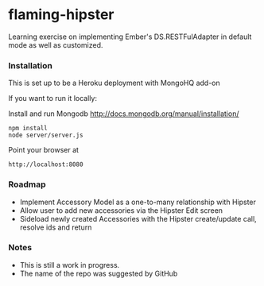 flaming-hipster
===============

Learning exercise on implementing Ember's DS.RESTFulAdapter in default mode as well as customized.
### Installation

This is set up to be a Heroku deployment with MongoHQ add-on

If you want to run it locally: 

Install and run Mongodb <http://docs.mongodb.org/manual/installation/>

	npm install
	node server/server.js
	
Point your browser at
	
	http://localhost:8080

### Roadmap
- Implement Accessory Model as a one-to-many relationship with Hipster
- Allow user to add new accessories via the Hipster Edit screen
- Sideload newly created Accessories with the Hipster create/update call, resolve ids and return

### Notes
- This is still a work in progress.
- The name of the repo was suggested by GitHub
